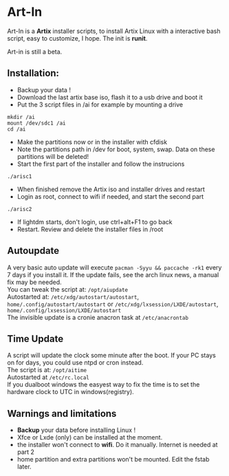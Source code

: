 # Art-In
Art-In is a **Artix** installer scripts, to install Artix Linux with a interactive bash script, easy to customize, I hope. The init is **runit**. 

Art-in is still a beta.
## Installation:
- Backup your data !
- Download the last artix base iso, flash it to a usb drive and boot it
- Put the 3 script files in /ai for example by mounting a drive
```
mkdir /ai
mount /dev/sdc1 /ai
cd /ai
```
- Make the partitions now or in the installer with cfdisk
- Note the partitions path in /dev for boot, system, swap. Data on these partitions will be deleted!
- Start the first part of the installer and follow the instrucions
```
./arisc1
```
- When finished remove the Artix iso and installer drives and restart
- Login as root, connect to wifi if needed, and start the second part
```
./arisc2
```
- If lightdm starts, don't login, use ctrl+alt+F1 to go back
- Restart. Review and delete the installer files in /root

## Autoupdate
A very basic auto update will execute `pacman -Syyu && paccache -rk1` every 7 days if you install it. If the update fails, see  the arch linux news, a manual fix may be needed.\
You can tweak the script at: `/opt/aiupdate`\
Autostarted at: `/etc/xdg/autostart/autostart`, `home/.config/autostart/autostart` or `/etc/xdg/lxsession/LXDE/autostart`, `home/.config/lxsession/LXDE/autostart`\
The invisible update is a cronie anacron task at `/etc/anacrontab`

## Time Update
A script will update the clock some minute after the boot. If your PC stays on for days, you could use ntpd or cron instead.\
The script is at: `/opt/aitime`\
Autostarted at `/etc/rc.local`\
If you dualboot windows the easyest way to fix the time is to set the hardware clock to UTC in windows(registry).

## Warnings and limitations
- **Backup** your data before installing Linux !
- Xfce or Lxde (only) can be installed at the moment. 
- the installer won't connect to **wifi**. Do it manually. Internet is needed at part 2
- home partition and extra partitions won't be mounted. Edit the fstab later.
